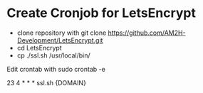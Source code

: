 # Create Cronjob for LetsEncrypt
* clone repository with git clone https://github.com/AM2H-Development/LetsEncrypt.git
* cd LetsEncrypt
* cp ./ssl.sh /usr/local/bin/

Edit crontab with sudo crontab -e

23 4 * * * ssl.sh {DOMAIN}

